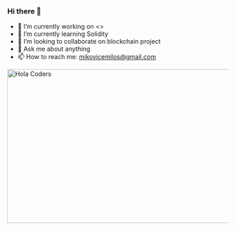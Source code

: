 ### Hi there 👋

- 🔭 I’m currently working on <>
- 🌱 I’m currently learning Solidity
- 👯 I’m looking to collaborate on blockchain project
- 💬 Ask me about anything
- 📫 How to reach me: mikovicemilos@gmail.com

<img align="right" src="https://thumbs.gfycat.com/DefiniteImmenseHalicore-size_restricted.gif" alt="Hola Coders" width="1000" height="350"/>
